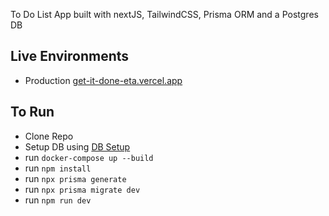 To Do List App built with nextJS, TailwindCSS, Prisma ORM and a Postgres DB

## Live Environments

- Production [get-it-done-eta.vercel.app](https://get-it-done-eta.vercel.app/)

## To Run

- Clone Repo
- Setup DB using [DB Setup](docs/dbsetup.md)
- run `docker-compose up --build`
- run `npm install`
- run `npx prisma generate`
- run `npx prisma migrate dev`
- run `npm run dev`
